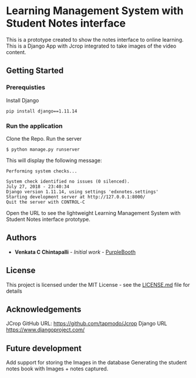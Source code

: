 # Learning Management System with Student Notes interface

This is a prototype created to show the notes interface to online learning. This is a Django App with Jcrop integrated to take images of the video content.

## Getting Started

### Prerequisties
Install Django
```
pip install django==1.11.14
```

### Run the application
Clone the Repo.
Run the server 
```
$ python manage.py runserver
```
This will display the following message:
```
Performing system checks...

System check identified no issues (0 silenced).
July 27, 2018 - 23:40:34
Django version 1.11.14, using settings 'edxnotes.settings'
Starting development server at http://127.0.0.1:8000/
Quit the server with CONTROL-C
```
Open the URL to see the lightweight Learning Management System with Student Notes interface prototype.

## Authors

* **Venkata C Chintapalli** - *Initial work* - [PurpleBooth](https://github.com/venkatacrc)

## License

This project is licensed under the MIT License - see the [LICENSE.md](LICENSE.md) file for details

## Acknowledgements

JCrop GitHub URL:
https://github.com/tapmodo/Jcrop
Django URL
https://www.djangoproject.com/

## Future development
Add support for storing the Images in the database
Generating the student notes book with Images + notes captured.
